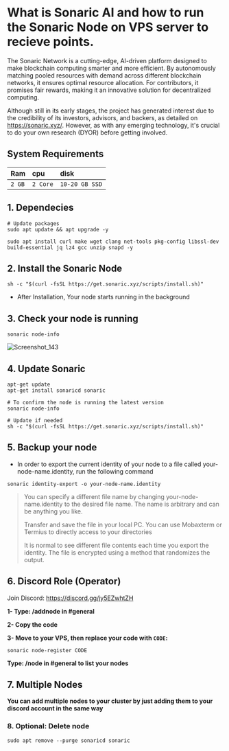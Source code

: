 # What is Sonaric AI and how to run the Sonaric Node on VPS server to recieve points. 
The Sonaric Network is a cutting-edge, AI-driven platform designed to make blockchain computing smarter and more efficient. By autonomously matching pooled resources with demand across different blockchain networks, it ensures optimal resource allocation. For contributors, it promises fair rewards, making it an innovative solution for decentralized computing.

Although still in its early stages, the project has generated interest due to the credibility of its investors, advisors, and backers, as detailed on https://sonaric.xyz/. However, as with any emerging technology, it's crucial to do your own research (DYOR) before getting involved.

## System Requirements
| Ram | cpu     | disk                      |
| :-------- | :------- | :-------------------------------- |
| `2 GB`      | `2 Core` | `10-20 GB SSD` |

## 1. Dependecies
```console
# Update packages
sudo apt update && apt upgrade -y

sudo apt install curl make wget clang net-tools pkg-config libssl-dev build-essential jq lz4 gcc unzip snapd -y
```

## 2. Install the Sonaric Node
```console
sh -c "$(curl -fsSL https://get.sonaric.xyz/scripts/install.sh)"
```
* After Installation, Your node starts running in the background

## 3. Check your node is running
```console
sonaric node-info
```
![Screenshot_143](https://github.com/user-attachments/assets/d0bd314b-2d65-49cd-8057-e7ae1a84bf5a)

## 4. Update Sonaric
```console
apt-get update
apt-get install sonaricd sonaric

# To confirm the node is running the latest version
sonaric node-info

# Update if needed
sh -c "$(curl -fsSL https://get.sonaric.xyz/scripts/install.sh)"
```

## 5. Backup your node

* In order to export the current identity of your node to a file called your-node-name.identity, run the following command
```console
sonaric identity-export -o your-node-name.identity
```
> You can specify a different file name by changing your-node-name.identity to the desired file name. The name is arbitrary and can be anything you like.
>
> Transfer and save the file in your local PC. You can use Mobaxterm or Termius to directly access to your directories
>
> It is normal to see different file contents each time you export the identity. The file is encrypted using a method that randomizes the output.

## 6. Discord Role (Operator)

Join Discord: https://discord.gg/jy5EZwhtZH

**1- Type: /addnode in #general**

**2- Copy the code**

**3- Move to your VPS, then replace your code with `CODE`:**
```
sonaric node-register CODE
```

**Type: /node in #general to list your nodes**

## 7. Multiple Nodes
**You can add multiple nodes to your cluster by just adding them to your discord account in the same way**

### 8. Optional: Delete node
```
sudo apt remove --purge sonaricd sonaric
```
